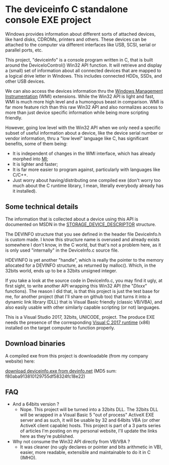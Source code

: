 # The deviceinfo C standalone console EXE project

Windows provides information about different sorts of attached devices, like hard disks, CDROMs, printers and others. These devices can be attached to the computer via different interfaces like USB, SCSI, serial or parallel ports, etc.

This project, "deviceinfo" is a console program written in C, that is built around the DeviceIoControl() Win32 API function. It will retrieve and display a (small) set of information about all connected devices that are mapped to a logical drive letter in Windows. This includes connected HDDs, SSDs, and other USB devices.

We can also access the devices information thru the [Windows Management Instrumentation](https://en.wikipedia.org/wiki/Windows_Management_Instrumentation) (WMI) extensions. While the Win32 API is light and fast, WMI is much more high level and a humongous beast in comparison. WMI is far more feature rich than this raw Win32 API and also normalizes access to more than just device specific information while being more scripting friendly. 

However, going low level with the Win32 API when we only need a specific subset of useful information about a device, like the device serial number or vendor information, thru a "low level" language like C, has significant benefits, some of them being:

*  It is independent of changes in the WMI interface, which has already morphed into [MI](https://docs.microsoft.com/fr-fr/windows/win32/wmisdk/wmi-start-page);
* It is lighter and faster;
* It is far more easier to program against, particularly with languages like C/C++.
* Just worry about having/distributing one compiled exe (don't worry too much about the C runtime library, I mean, literally everybody already has it installed).

## Some technical details

The information that is collected about a device using this API is documented on MSDN in the [STORAGE_DEVICE_DESCRIPTOR](https://docs.microsoft.com/en-us/windows-hardware/drivers/ddi/ntddstor/ns-ntddstor-_storage_device_descriptor) structure.

The DEVINFO structure that you see defined in the header file DeviceInfo.h is custom made. I know this structure name is overused and already exists somewhere I don't know, in the C world, but that's not a problem here, as it is only used "internally" in the DeviceInfo.c source file.

HDEVINFO is yet another "handle", which is really the pointer to the memory allocated for a DEVINFO structure, as returned by malloc(). Which, in the 32bits world, ends up to be a 32bits unsigned integer.

If you take a look at the source code in DeviceInfo.c, you may find it ugly, at first sight, to write another API wrapping this Win32 API (the "*DIxxx*" functions). The reason I did that, is that this project is just the test base for me, for another project (that I'll share on github too) that turns it into a dynamic link library (DLL) that is Visual Basic friendly (classic VB/VBA), and also easily usable with other similarly capable scripting (or not) languages.

This is a Visual Studio 2017, 32bits, UNICODE, project. The produce EXE needs the presence of the corresponding [Visual C 2017 runtime](https://support.microsoft.com/fr-ch/help/2977003/the-latest-supported-visual-c-downloads) (x86) installed on the target computer to function properly.

## Download binaries

A compiled exe from this project is downloadable (from my company website) here:

[download deviceinfo.exe from devinfo.net](https://devinfo.net/downloads/deviceinfo.exe) (MD5 sum: f80aba913810129755df58324fc18e22)

## FAQ

* And a 64bits version ?
  * Nope. This project will be turned into a 32bits DLL. The 32bits DLL will be wrapped in a Visual Basic 5 "out of process" ActiveX EXE server and as such, it will be usable by 32 and 64bits VBA (or other ActiveX client capable) hosts. This project is part of a 3 parts series of articles I'm posting on my personal website, I'll update the links here as they're published.
* Why not consume the Win32 API directly from VB/VBA ? 
  * It was cleaner (no ugly declares or pointer and bits arithmetic in VB), easier, more readable, extensible and maintainable to do it in C (IMHO).
